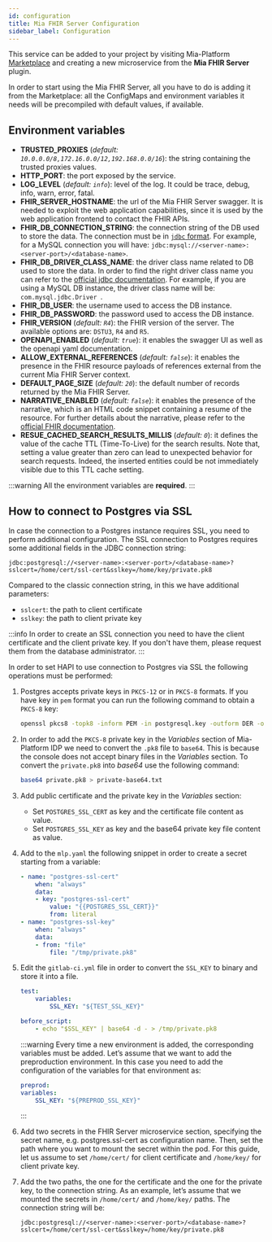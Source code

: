 ```yaml
---
id: configuration
title: Mia FHIR Server Configuration
sidebar_label: Configuration
---
```


<!--
WARNING: this file was automatically generated by Mia-Platform Doc Aggregator.
DO NOT MODIFY IT BY HAND.
Instead, modify the source file and run the aggregator to regenerate this file.
-->

This service can be added to your project by visiting Mia-Platform [Marketplace](../../marketplace/overview_marketplace.md) and creating a new microservice from the **Mia FHIR Server** plugin.

In order to start using the Mia FHIR Server, all you have to do is adding it from the Marketplace: all the ConfigMaps and environment variables it needs will be precompiled with default values, if available.

## Environment variables
* **TRUSTED_PROXIES** (*default: `10.0.0.0/8,172.16.0.0/12,192.168.0.0/16`*): the string containing the trusted proxies values.
* **HTTP_PORT**: the port exposed by the service.
* **LOG_LEVEL** (*default: `info`*): level of the log. It could be trace, debug, info, warn, error, fatal.
* **FHIR_SERVER_HOSTNAME**: the url of the Mia FHIR Server swagger. It is needed to exploit the web application capabilities, since it is used by the web application frontend to contact the FHIR APIs.
* **FHIR_DB_CONNECTION_STRING**: the connection string of the DB used to store the data. The connection must be in [`jdbc` format](https://docs.oracle.com/cd/E19509-01/820-3497/confdbdriver_intro/index.html). For example, for a MySQL connection you will have: `jdbc:mysql://<server-name>:<server-port>/<database-name>`.
* **FHIR_DB_DRIVER_CLASS_NAME**: the driver class name related to DB used to store the data. In order to find the right driver class name you can refer to the [official jdbc documentation](https://docs.oracle.com/cd/E19509-01/820-3497/confdbdriver_intro/index.html). For example, if you are using a MySQL DB instance, the driver class name will be: `com.mysql.jdbc.Driver `.
* **FHIR_DB_USER**: the username used to access the DB instance.
* **FHIR_DB_PASSWORD**: the password used to access the DB instance.
* **FHIR_VERSION** (*default: `R4`*): the FHIR version of the server. The available options are: `DSTU3`, `R4` and `R5`.
* **OPENAPI_ENABLED** (*default: `true`*): it enables the swagger UI as well as the openapi yaml documentation.
* **ALLOW_EXTERNAL_REFERENCES** (*default: `false`*): it enables the presence in the FHIR resource payloads of references external from the current Mia FHIR Server context.
* **DEFAULT_PAGE_SIZE** (*default: `20`*): the default number of records returned by the Mia FHIR Server.
* **NARRATIVE_ENABLED** (*default: `false`*): it enables the presence of the narrative, which is an HTML code snippet containing a resume of the resource. For further details about the narrative, please refer to the [official FHIR documentation](https://hl7.org/fhir/narrative.html).
* **RESUE_CACHED_SEARCH_RESULTS_MILLIS** (*default: `0`*): it defines the value of the cache TTL (Time-To-Live) for the search results. Note that, setting a value greater than zero can lead to unexpected behavior for search requests. Indeed, the inserted entities could be not immediately visible due to this TTL cache setting.

:::warning
All the environment variables are **required**.
:::

## How to connect to Postgres via SSL

In case the connection to a Postgres instance requires SSL, you need to perform additional configuration. The SSL connection to Postgres requires some additional fields in the JDBC connection string:

```
jdbc:postgresql://<server-name>:<server-port>/<database-name>?sslcert=/home/cert/ssl-cert&sslkey=/home/key/private.pk8
``` 

Compared to the classic connection string, in this we have additional parameters:
- `sslcert`: the path to client certificate
- `sslkey`: the path to client private key

:::info
In order to create an SSL connection you need to have the client certificate and the client private key. If you don't have them, please request them from the database administrator.
:::

In order to set HAPI to use connection to Postgres via SSL the following operations must be performed:

1. Postgres accepts private keys in `PKCS-12` or in `PKCS-8` formats. If you have key in `pem` format you can run the following command to obtain a `PKCS-8` key: 

    ```bash
    openssl pkcs8 -topk8 -inform PEM -in postgresql.key -outform DER -out private.pk8 -v1 PBE-MD5-DES -nocrypt
    ```

2. In order to add the `PKCS-8` private key in the *Variables* section of Mia-Platform IDP we need to convert the `.pk8` file to `base64`. This is because the console does not accept binary files in the *Variables* section. To convert the `private.pk8` into *base64* use the following command: 

    ```bash
    base64 private.pk8 > private-base64.txt
    ```

3. Add public certificate and the private key in the *Variables* section:
    - Set `POSTGRES_SSL_CERT` as key and the certificate file content as value.
    - Set `POSTGRES_SSL_KEY` as key and the base64 private key file content as value.

4. Add to the `mlp.yaml` the following snippet in order to create a secret starting from a variable:

    ```yaml
    - name: "postgres-ssl-cert"
        when: "always"
        data:
        - key: "postgres-ssl-cert"
            value: "{{POSTGRES_SSL_CERT}}"
            from: literal
    - name: "postgres-ssl-key"
        when: "always"
        data:
        - from: "file"
            file: "/tmp/private.pk8"
    ```

5. Edit the `gitlab-ci.yml` file in order to convert the `SSL_KEY` to binary and store it into a file. 

    ```yaml
    test:
        variables:
            SSL_KEY: "${TEST_SSL_KEY}"

    before_script:
        - echo "$SSL_KEY" | base64 -d - > /tmp/private.pk8 
    ```

    :::warning
    Every time a new environment is added, the corresponding variables must be added. Let’s assume that we want to add the preproduction environment. In this case you need to add the configuration of the variables for that environment as:

    ```yaml
    preprod:
    variables:
        SSL_KEY: "${PREPROD_SSL_KEY}"
    ```
    :::

6. Add two secrets in the FHIR Server microservice section, specifying the secret name, e.g. postgres.ssl-cert as configuration name. Then, set the path where you want to mount the secret within the pod. For this guide, let us assume to set `/home/cert/` for client certificate and `/home/key/` for client private key.

7. Add the two paths, the one for the certificate and the one for the private key, to the connection string. As an example, let’s assume that we mounted the secrets in `/home/cert/` and `/home/key/` paths. The connection string will be:

    ```
    jdbc:postgresql://<server-name>:<server-port>/<database-name>?sslcert=/home/cert/ssl-cert&sslkey=/home/key/private.pk8
    ```

